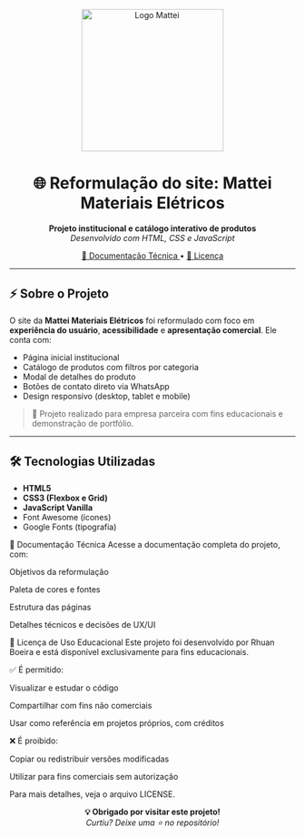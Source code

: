 <p align="center">
  <img src="[img/logo-mattei-br500-readme.png](https://github.com/rhuanboeira/site-mattei-main/blob/4dda541f824670cf9da53c91e50cefc586ee321c/img/logo-mattei-br500-readme.png)" alt="Logo Mattei" width="250"/>
</p>

<h1 align="center">🌐 Reformulação do site: Mattei Materiais Elétricos</h1>

<p align="center">
  <strong>Projeto institucional e catálogo interativo de produtos</strong><br>
  <em>Desenvolvido com HTML, CSS e JavaScript</em>
</p>

<p align="center">
  <a href="https://github.com/rhuanboeira/site-mattei-main/blob/b6cb8a96e2077246d86404e07dcc4b1053203b3e/Projeto-Mattei.pdf">
    📄 Documentação Técnica
  </a>
  •
  <a href="#-licença-de-uso-educacional">
    📘 Licença
  </a>
</p>

---

## ⚡ Sobre o Projeto

O site da **Mattei Materiais Elétricos** foi reformulado com foco em **experiência do usuário**, **acessibilidade** e **apresentação comercial**. Ele conta com:

- Página inicial institucional
- Catálogo de produtos com filtros por categoria
- Modal de detalhes do produto
- Botões de contato direto via WhatsApp
- Design responsivo (desktop, tablet e mobile)

> 📍 Projeto realizado para empresa parceira com fins educacionais e demonstração de portfólio.

---

## 🛠️ Tecnologias Utilizadas

- **HTML5**
- **CSS3 (Flexbox e Grid)**
- **JavaScript Vanilla**
- Font Awesome (ícones)
- Google Fonts (tipografia)

📄 Documentação Técnica
Acesse a documentação completa do projeto, com:

Objetivos da reformulação

Paleta de cores e fontes

Estrutura das páginas

Detalhes técnicos e decisões de UX/UI

📘 Licença de Uso Educacional
Este projeto foi desenvolvido por Rhuan Boeira e está disponível exclusivamente para fins educacionais.

✅ É permitido:

Visualizar e estudar o código

Compartilhar com fins não comerciais

Usar como referência em projetos próprios, com créditos

❌ É proibido:

Copiar ou redistribuir versões modificadas

Utilizar para fins comerciais sem autorização

Para mais detalhes, veja o arquivo LICENSE.

<p align="center"> <strong>💡 Obrigado por visitar este projeto!</strong><br> <em>Curtiu? Deixe uma ⭐ no repositório!</em> </p> 

